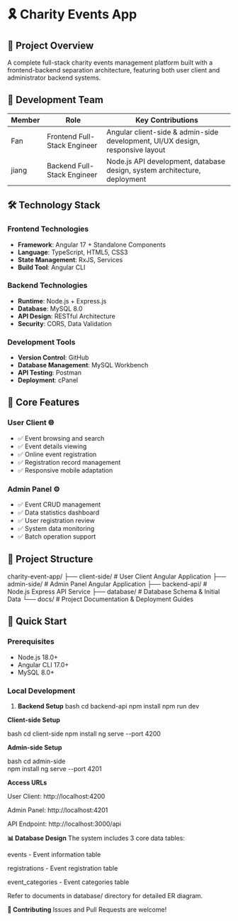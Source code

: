 # 🎗️ Charity Events App

## 📖 Project Overview
A complete full-stack charity events management platform built with a frontend-backend separation architecture, featuring both user client and administrator backend systems.

## 👥 Development Team
| Member | Role | Key Contributions |
|--------|------|-------------------|
| Fan | Frontend Full-Stack Engineer | Angular client-side & admin-side development, UI/UX design, responsive layout |
| jiang | Backend Full-Stack Engineer | Node.js API development, database design, system architecture, deployment |

## 🛠️ Technology Stack

### Frontend Technologies
- **Framework**: Angular 17 + Standalone Components
- **Language**: TypeScript, HTML5, CSS3
- **State Management**: RxJS, Services
- **Build Tool**: Angular CLI

### Backend Technologies  
- **Runtime**: Node.js + Express.js
- **Database**: MySQL 8.0
- **API Design**: RESTful Architecture
- **Security**: CORS, Data Validation

### Development Tools
- **Version Control**: GitHub
- **Database Management**: MySQL Workbench
- **API Testing**: Postman
- **Deployment**: cPanel

## 🚀 Core Features

### User Client 🌐
- ✅ Event browsing and search
- ✅ Event details viewing
- ✅ Online event registration
- ✅ Registration record management
- ✅ Responsive mobile adaptation

### Admin Panel ⚙️  
- ✅ Event CRUD management
- ✅ Data statistics dashboard
- ✅ User registration review
- ✅ System data monitoring
- ✅ Batch operation support

## 📁 Project Structure
charity-event-app/
├── client-side/ # User Client Angular Application
├── admin-side/ # Admin Panel Angular Application
├── backend-api/ # Node.js Express API Service
├── database/ # Database Schema & Initial Data
└── docs/ # Project Documentation & Deployment Guides
## 🎯 Quick Start

### Prerequisites
- Node.js 18.0+
- Angular CLI 17.0+
- MySQL 8.0+

### Local Development
1. **Backend Setup**
bash
   cd backend-api
   npm install
   npm run dev

**Client-side Setup**

bash
  cd client-side
  npm install
  ng serve --port 4200

**Admin-side Setup**

bash
  cd admin-side  
  npm install
  ng serve --port 4201

**Access URLs**

User Client: http://localhost:4200

Admin Panel: http://localhost:4201

API Endpoint: http://localhost:3000/api

**📊 Database Design**
The system includes 3 core data tables:

events - Event information table

registrations - Event registration table

event_categories - Event categories table

Refer to documents in database/ directory for detailed ER diagram.


**🤝 Contributing**
Issues and Pull Requests are welcome!
